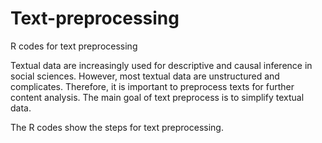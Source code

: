 # Text-preprocessing
R codes for text preprocessing

Textual data are increasingly used for descriptive and causal inference in social sciences. However, most textual data are unstructured and complicates. Therefore, it is important to preprocess texts for further content analysis. The main goal of text preprocess is to simplify textual data. 

The R codes show the steps for text preprocessing. 
